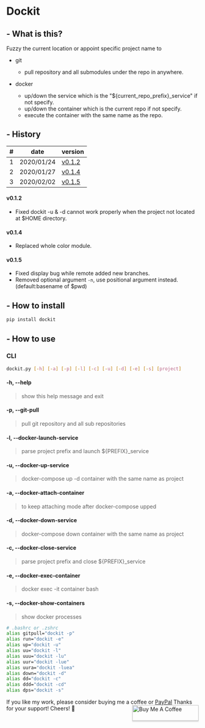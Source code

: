 # Dockit
## - What is this?
Fuzzy the current location or appoint specific project name to
- git
  + pull repository and all submodules under the repo in anywhere.

- docker
  + up/down the service which is the "${current_repo_prefix}_service" if not specify.
  + up/down the container which is the current repo if not specify.
  + execute the container with the same name as the repo.

## - History

|#|      date|                                            version|
|-|----------|---------------------------------------------------|
|1|2020/01/24| [v0.1.2](https://github.com/Ron-Chang/dockit#v012)|
|2|2020/01/27| [v0.1.4](https://github.com/Ron-Chang/dockit#v014)|
|3|2020/02/02| [v0.1.5](https://github.com/Ron-Chang/dockit#v015)|

#### v0.1.2
- Fixed dockit -u & -d cannot work properly when the project not located at $HOME directory.
#### v0.1.4
- Replaced whole color module.
#### v0.1.5
- Fixed display bug while remote added new branches.
- Removed optional argument `-n`, use positional argument instead.(default:basename of $pwd)

## - How to install
```bash
pip install dockit
```

## - How to use

### CLI

```bash
dockit.py [-h] [-a] [-p] [-l] [-c] [-u] [-d] [-e] [-s] [project]
```

#### -h, --help
> show this help message and exit

#### -p, --git-pull
> pull git repository and all sub repositories

#### -l, --docker-launch-service
> parse project prefix and launch ${PREFIX}_service

#### -u, --docker-up-service
> docker-compose up -d container with the same name as project

#### -a, --docker-attach-container
> to keep attaching mode after docker-compose upped

#### -d, --docker-down-service
> docker-compose down container with the same name as project

#### -c, --docker-close-service
> parse project prefix and close ${PREFIX}_service

#### -e, --docker-exec-container
> docker exec -it container bash

#### -s, --docker-show-containers
> show docker processes

```bash
# .bashrc or .zshrc
alias gitpull="dockit -p"
alias run="dockit -e"
alias up="dockit -u"
alias uu="dockit -l"
alias uuu="dockit -lu"
alias uur="dockit -lue"
alias uura="dockit -luea"
alias down="dockit -d"
alias dd="dockit -c"
alias ddd="dockit -cd"
alias dps="dockit -s"
```

If you like my work, please consider buying me a coffee or [PayPal](https://paypal.me/RonDevStudio?locale.x=zh_TW)
Thanks for your support! Cheers! 🎉
<a href="https://www.buymeacoffee.com/ronchang" target="_blank"><img src="https://www.buymeacoffee.com/assets/img/custom_images/orange_img.png" alt="Buy Me A Coffee" style="height: 41px !important;width: 174px !important;box-shadow: 0px 3px 2px 0px rgba(190, 190, 190, 0.5) !important;-webkit-box-shadow: 0px 3px 2px 0px rgba(190, 190, 190, 0.5) !important;" align="right"></a>
